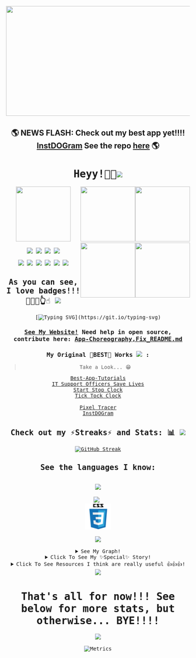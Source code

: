 <div align= "center">

 <img src="https://user-images.githubusercontent.com/70807500/132250762-bf786b91-c5ae-4530-a8c8-378bdeecf10d.png" height="300" width="9900">


## 🌎 **NEWS FLASH: Check out my best app yet!!!! [InstDOGram](https://codingspecies.github.io/InstDOGram/) See the repo [here](https://github.com/CodingSpecies/InstDOGram)** 🌎

</div>
 
<samp>
 <h1 align="center"><strong>Heyy!</strong>🐱‍💻<img src="https://user-images.githubusercontent.com/70807500/131541988-4222e6af-3cc8-4177-af37-b6a76132b9c5.png" height="60px" /> </h1>

 <div align="center">
<!--  
<img src="https://steamuserimages-a.akamaihd.net/ugc/987884882627897716/C93D0286765DEE129571DE5CFAE5EC69E3F9294F/" /> -->
 
<!--  <img src="https://res.cloudinary.com/practicaldev/image/fetch/s--Q6Hah6gG--/c_imagga_scale,f_auto,fl_progressive,h_420,q_auto,w_1000/https://dev-to-uploads.s3.amazonaws.com/i/8a2ifr4ornn9koxc2sah.png" height=150px width=150px>
  -->
  
  <img src ="https://i.pinimg.com/originals/9d/4d/31/9d4d314ec7722d05541111a180e4e54b.png" height="150" width="150"> <img src="https://www.harlingenveterinaryclinic.com/sites/default/files/styles/large/public/golden-retriever-dog-breed-info.jpg?itok=cdghqKxv" height="150" width="150" style="float:right">
<img src="https://user-images.githubusercontent.com/70807500/129593035-55bda4e4-b73d-4af1-82eb-c07e2987ea25.png" height="150" width="150" style="float:right">
<img src="https://user-images.githubusercontent.com/70807500/129593259-4efd4ea3-cb92-4bfa-82c0-5a565fcd3ad7.jpg" height="150" width="150" style="float:right">
<img src="https://user-images.githubusercontent.com/70807500/129593336-b9ad9b58-a279-4da7-83a9-ee0bc5741691.png" height="150" width="150" style="float:right">

<img src="https://forthebadge.com/images/badges/built-with-love.svg" />
<img src="https://forthebadge.com/images/badges/check-it-out.svg" />
<img src="https://forthebadge.com/images/badges/made-with-markdown.svg" />
<img src="https://forthebadge.com/images/badges/makes-people-smile.svg" />


 ![](https://img.shields.io/badge/JavaScript-Logic-informational?style=flat&logo=<>&logoColor=white&color=purple)
![](https://img.shields.io/badge/HTML-DOM-informational?style=flat&logo=<>&logoColor=white&color=2bbc8a)
![](https://img.shields.io/badge/CSS-Style-informational?style=flat&logo=<>&logoColor=white&color=red)
![](https://img.shields.io/badge/Markdown-LightWeight-informational?style=flat&logo=<>&logoColor=white&color=yellow) <img src="https://www.codewars.com/users/DestinyCodeSavvy/badges/micro"/> ![](https://komarev.com/ghpvc/?username=CodingSpecies)
 
 ## As you can see, I love badges!!! 🎉🎊🎉👆☝ <img src="https://user-images.githubusercontent.com/70807500/131542371-d91d45fd-d716-4d4f-bc3c-8ccb20d7f895.png" height="70px" />
 
 [![Typing SVG](https://readme-typing-svg.herokuapp.com?font=&vCenter=true&lines=Heyy%2C+I+am+CodingSpecies!!+%F0%9F%91%8B;Love+to+make+new+websites+and+apps!;I+use+React.js+%E2%9A%9B%2C+CSS%2C+HTML!!!)](https://git.io/typing-svg)

 <h3>  
 
 [See My Website!](https://codingspecies.github.io/MeAndMyApps/) 
 Need help in open source, contribute here: [App-Choreography,Fix_README.md](https://github.com/App-Choreography/Fix-Our-Readme)
 
 </h3>

<!-- <img src="https://images.unsplash.com/photo-1564865878688-9a244444042a?ixid=MnwxMjA3fDB8MHxzZWFyY2h8MXx8ZWF0JTIwc2xlZXAlMjBjb2RlfGVufDB8fDB8fA%3D%3D&ixlib=rb-1.2.1&auto=format&fit=crop&w=500&q=60" height="400px" width="425px" style="float: right;"> -->

### My Original 🌟BEST🌟 Works <img src="https://user-images.githubusercontent.com/70807500/131542617-094c1ce9-7fb0-4c77-b865-a63e05bcc17a.png" height="60" /> :

> Take a Look... 😁

[Best-App-Tutorials](https://github.com/CodingSpecies/Best-App-Tutorials)
  <br />
[IT Support Officers Save Lives](https://CodingSpecies/itsupportofficerssavelives.github.io)
  <br />
[Start Stop Clock](https://github.com/CodingSpecies/StartStopClock)
  <br /> 
[Tick Tock Clock](https://github.com/CodingSpecies/TickTockClock)  
  <br />
[Pixel Tracer](https://codingspecies.github.io/Pixel-Tracer)
  <br />
[InstDOGram](https://github.com/CodingSpecies/InstDOGram)

## Check out my ⚡Streaks⚡ and Stats: 📊 <img src="https://user-images.githubusercontent.com/70807500/131542831-ea5ff8a2-8910-4021-95e1-f9cdf2846d67.png" height="60" />


<!--  <img src="https://ghchart.rshah.org/CodingSpecies" alt="2016rshah's Github chart" /> -->

 [![GitHub Streak](http://github-readme-streak-stats.herokuapp.com?user=CodingSpecies&theme=blue-green&count_private=true)](https://git.io/streak-stats)
 
 ## See the languages I know:
 <code> <img src="https://cdn.iconscout.com/icon/free/png-512/javascript-2038874-1720087.png" height = 70px> </code>  <code> <img src="https://ovidya.in/img/icon/html.png" height = 70px> </code> <code> <img src="https://raw.githubusercontent.com/github/explore/6c6508f34230f0ac0d49e847a326429eefbfc030/topics/css/css.png" height = 70px> </code> <code> <img src="https://cdn0.iconfinder.com/data/icons/octicons/1024/markdown-512.png" height = 70px> </code> 
 
 
 <details close>
  <summary> See My Graph!</summary>
  <br>
 
 [![github activity graph](https://activity-graph.herokuapp.com/graph?username=CodingSpecies&theme=react-dark)](https://github.com/ashutosh00710/github-readme-activity-graph)
 </details>

<details close>
  <summary> Click To See My ✨Special✨ Story! </summary>
  <br>
   Heyy! Aspiring Programmer RIGHT Here. (Ta Da! 🎩🐣)!! <img src="https://user-images.githubusercontent.com/70807500/120706795-6fdde280-c4b1-11eb-9c50-f290d234d8a1.jpg" height="50px" width="50px">
  
I wish to create helpful code for 🌟EVERYONE🌟!!! <img src="https://user-images.githubusercontent.com/70807500/120776816-840af980-c51c-11eb-8198-701c3c10b3bd.jpg" height="50px" width="50px">

I like to think of new code projects... 🤔💭 <img src="https://user-images.githubusercontent.com/70807500/120706904-93089200-c4b1-11eb-8f03-7ad6dc5cd6fd.jpg" height="50px" width="50px">
  </details>
<details close>
  <summary> Click To See Resources I think are really useful 👍👍👍! </summary>
  <br>
  
- [x] For high resolution backgrounds and images, I use [Freepik](https://www.freepik.com/)!
- [x] I use [Flaticon](https://www.flaticon.com/) for all of my icons and crystal-clear logos!!
- [x] OBVIOUSLY, I use [W3 Schools](https://www.w3schools.com/) for all my code bits and pieces!
 </details>
 
 <img src="https://64.media.tumblr.com/df37ee1cd45e36f27e36af581029f51e/tumblr_mn40fjGygp1rgpyeqo1_500.gif" height=300px>
 
 <h1 align="center"> That's all for now!!! See below for more stats, but otherwise... BYE!!!! </h1>
 
 <div align="center">

 <img src="https://user-images.githubusercontent.com/70807500/131543068-0ff69c07-d8af-46c5-bcea-702d37d2b3ee.png" height="150px" />
  
 </div>
 
 </samp>
 
![Metrics](https://metrics.lecoq.io/CodingSpecies?template=classic&isocalendar=1&languages=1&introduction=1&lines=1&achievements=1&pagespeed=1&isocalendar.duration=full-year&languages.limit=8&languages.sections=most-used&languages.colors=github&languages.aliases=javascript%2C%20html%2C%20css%2C%20markdown&languages.threshold=0%25&languages.indepth=false&languages.categories=markup%2C%20programming&languages.recent.categories=markup%2C%20programming&languages.recent.load=300&languages.recent.days=14&introduction.title=true&achievements.threshold=C&achievements.secrets=true&achievements.display=detailed&achievements.limit=0&pagespeed.url=https%3A%2F%2Fcodingspecies.github.io%2FMeAndMyApps%2F&pagespeed.detailed=true&pagespeed.screenshot=true&config.timezone=Europe%2FLondon)

 </div>
